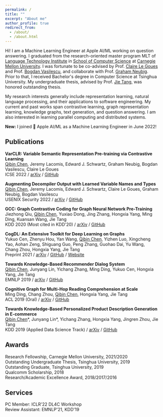 ```yaml
---
permalink: /
title: ""
excerpt: "About me"
author_profile: true
redirect_from: 
  - /about/
  - /about.html
---
```


Hi! I am a Machine Learning Engineer at Apple AI/ML working on question answering.
I graduated from the research-oriented master program MLT of [Language Technology Institute](https://www.lti.cs.cmu.edu) in [School of Computer Science](https://www.cs.cmu.edu/) at [Carnegie Mellon University](https://www.cmu.edu).
I was fortunate to be co-advised by Prof. [Claire Le Goues](https://clairelegoues.com/) and Prof. [Bogdan Vasilescu](https://bvasiles.github.io/), and collaborate with Prof. [Graham Neubig](http://www.phontron.com/).
Prior to that, I received Bachelor's degree in Computer Science at Tsinghua University.
My undergraduate thesis, advised by Prof. [Jie Tang](https://keg.cs.tsinghua.edu.cn/jietang/), was honored outstanding thesis.

My research interests generally include representation learning, natural language processing, and their applications to software engineering.
My current and past works span contrastive learning, graph representation learning, knowledge graphs, text generation, and question answering.
I am also interested in learning parallel computing and distributed systems.

**New:** I joined 🍎 Apple AI/ML as a Machine Learning Engineer in June 2022!

## Publications
**VarCLR: Variable Semantic Representation Pre-training via Contrastive Learning**
\
<u>Qibin Chen</u>, Jeremy Lacomis, Edward J. Schwartz, Graham Neubig, Bogdan Vasilescu, Claire Le Goues
\
ICSE 2022 / [arXiv](https://arxiv.org/abs/2112.02650) / [GitHub](https://github.com/squaresLab/VarCLR)

**Augmenting Decompiler Output with Learned Variable Names and Types**
\
<u>Qibin Chen</u>, Jeremy Lacomis, Edward J. Schwartz, Claire Le Goues, Graham Neubig, Bogdan Vasilescu
\
USENIX Security 2022 / [arXiv](https://arxiv.org/abs/2108.06363) / [GitHub](https://github.com/CMUSTRUDEL/DIRTY)

**GCC: Graph Contrastive Coding for Graph Neural Network Pre-Training**
\
Jiezhong Qiu, <u>Qibin Chen</u>, Yuxiao Dong, Jing Zhang, Hongxia Yang, Ming Ding, Kuansan Wang, Jie Tang
\
KDD 2020 (Most cited in KDD'20) / [arXiv](https://arxiv.org/abs/2006.09963) / [GitHub](https://github.com/THUDM/GCC)

**CogDL: An Extensive Toolkit for Deep Learning on Graphs**
\
Yukuo Cen, Zhenyu Hou, Yan Wang, <u>Qibin Chen</u>, Yizhen Luo, Xingcheng Yao, Aohan Zeng, Shiguang Guo, Peng Zhang, Guohao Dai, Yu Wang, Chang Zhou, Hongxia Yang, Jie Tang
\
Preprint 2021 / [arXiv](https://arxiv.org/abs/2103.00959) / [GitHub](https://github.com/THUDM/cogdl) / [Website](https://cogdl.ai/)

**Towards Knowledge-Based Recommender Dialog System**
\
<u>Qibin Chen</u>, Junyang Lin, Yichang Zhang, Ming Ding, Yukuo Cen, Hongxia Yang, Jie Tang
\
EMNLP 2019 / [arXiv](https://arxiv.org/abs/1908.05391) / [GitHub](https://github.com/THUDM/KBRD)

**Cognitive Graph for Multi-Hop Reading Comprehension at Scale**
\
Ming Ding, Chang Zhou, <u>Qibin Chen</u>, Hongxia Yang, Jie Tang
\
ACL 2019 (Oral) / [arXiv](https://arxiv.org/abs/1905.05460) / [GitHub](https://github.com/THUDM/CogQA)

**Towards Knowledge-Based Personalized Product Description Generation in E-commerce**
\
<u>Qibin Chen</u>\*, Junyang Lin\*, Yichang Zhang, Hongxia Yang, Jingren Zhou, Jie Tang
\
KDD 2019 (Applied Data Science Track) / [arXiv](https://arxiv.org/abs/1903.12457) / [GitHub](https://github.com/THUDM/KOBE/)

## Awards
Research Fellowship, Carnegie Mellon University, 2021/2020
\
Outstanding Undergraduate Thesis, Tsinghua University, 2019
\
Outstanding Graduate, Tsinghua University, 2019
\
Qualcomm Scholarship, 2018
\
Research/Academic Excellence Award, 2018/2017/2016

## Services

PC Member: ICLR'22 DL4C Workshop
\
Review Assistant: EMNLP'21, KDD'19
